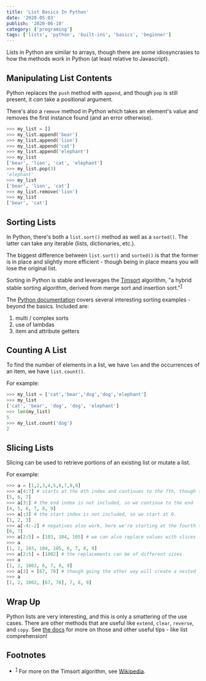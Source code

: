 ```yaml
---
title: 'List Basics In Python'
date: '2020-05-03'
publish: '2020-06-10'
category: ['programing']
tags: ['lists', 'python', 'built-ins', 'basics', 'beginner']
---
```


Lists in Python are similar to arrays, though there are some idiosyncrasies to how the methods work in Python (at least relative to Javascript).

## Manipulating List Contents

Python replaces the `push` method with `append`, and though `pop` is still present, it _can_ take a positional argument.

There's also a `remove` method in Python which takes an element's value and removes the first instance found (and an error otherwise).

```python
>>> my_list = []
>>> my_list.append('bear')
>>> my_list.append('lion')
>>> my_list.append('cat')
>>> my_list.append('elephant')
>>> my_list
['bear', 'lion', 'cat', 'elephant']
>>> my_list.pop(3)
'elephant'
>>> my_list
['bear', 'lion', 'cat']
>>> my_list.remove('lion')
>>> my_list
['bear', 'cat']
```

## Sorting Lists

In Python, there's both a `list.sort()` method as well as a `sorted()`. The latter can take any iterable (lists, dictionaries, etc.).

The biggest difference between `list.sort()` and `sorted()` is that the former is in place and slightly more efficient - though being in place means you will lose the original list.

Sorting in Python is stable and leverages the [Timsort](https://en.wikipedia.org/wiki/Timsort) algorithm, "a hybrid stable sorting algorithm, derived from merge sort and insertion sort."<sup>[1](#footnotes)</sup><a id="fn1"></a>

The [Python documentation](https://docs.python.org/3/howto/sorting.html) covers several interesting sorting examples - beyond the basics. Included are:

1. multi / complex sorts
2. use of lambdas
3. item and attribute getters

## Counting A List

To find the number of elements in a list, we have `len` and the occurrences of an item, we have `list.count()`.

For example:

```python
>>> my_list = ['cat','bear','dog','dog','elephant']
>>> my_list
['cat', 'bear', 'dog', 'dog', 'elephant']
>>> len(my_list)
5
>>> my_list.count('dog')
2
```

## Slicing Lists

Slicing can be used to retrieve portions of an existing list or mutate a list.

For example:

```python
>>> a = [1,2,3,4,5,6,7,8,9]
>>> a[4:7] # starts at the 4th index and continues to the 7th, though the end is not included
[5, 6, 7]
>>> a[3:] # the end index is not included, so we continue to the end
[4, 5, 6, 7, 8, 9]
>>> a[:3] # the start index is not included, so we start at 0.
[1, 2, 3]
>>> a[-4:-2] # negatives also work, here we're starting at the fourth to the end and continuing ot the second to the end
[6, 7]
>>> a[2:5] = [103, 104, 105] # we can also replace values with slices
>>> a
[1, 2, 103, 104, 105, 6, 7, 8, 9]
>>> a[2:5] = [1002] # the replacements can be of different sizes
>>> a
[1, 2, 1002, 6, 7, 8, 9]
>>> a[3] = [67, 78] # though going the other way will create a nested list
>>> a
[1, 2, 1002, [67, 78], 7, 8, 9]
```

## Wrap Up

Python lists are very interesting, and this is only a smattering of the use cases. There are other methods that are useful like `extend`, `clear`, `reverse`, and `copy`. See [the docs](https://docs.python.org/3/tutorial/datastructures.html?highlight=lists#more-on-lists) for more on those and other useful tips - like list comprehension!

## Footnotes

-   <sup>[1](#fn1)</sup> For more on the Timsort algorithm, see [Wikipedia](https://en.wikipedia.org/wiki/Timsort).
